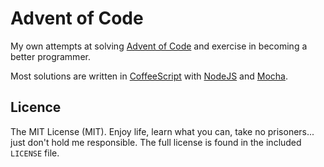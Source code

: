 # Advent of Code

My own attempts at solving [Advent of Code][adventofcode] and exercise in becoming a better programmer.

Most solutions are written in [CoffeeScript][coffee] with [NodeJS][nodejs] and [Mocha][mocha].

## Licence

The MIT License (MIT). Enjoy life, learn what you can, take no prisoners... just don't hold me responsible.
The full license is found in the included `LICENSE` file.

[adventofcode]: http://adventofcode.com/
[coffee]: http://coffeescript.org/
[nodejs]: https://nodejs.org/en/
[mocha]: https://mochajs.org/
